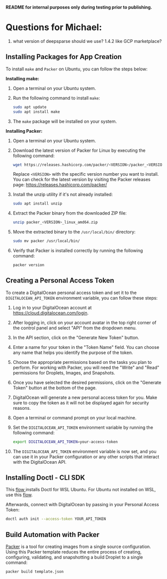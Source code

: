 **README for internal purposes only during testing prior to publishing.**

# Questions for Michael:

1. what version of deepsparse should we use? 1.4.2 like GCP marketplace?

## Installing Packages for App Creation







To install `make` and `Packer` on Ubuntu, you can follow the steps below:

**Installing make:**

1. Open a terminal on your Ubuntu system.

2. Run the following command to install `make`:
   ```bash
   sudo apt update
   sudo apt install make
   ```

3. The `make` package will be installed on your system.

**Installing Packer:**

1. Open a terminal on your Ubuntu system.

2. Download the latest version of Packer for Linux by executing the following command:
   ```bash
   wget https://releases.hashicorp.com/packer/<VERSION>/packer_<VERSION>_linux_amd64.zip
   ```

   Replace `<VERSION>` with the specific version number you want to install. You can check for the latest version by visiting the Packer releases page: https://releases.hashicorp.com/packer/

3. Install the unzip utility if it's not already installed:
   ```bash
   sudo apt install unzip
   ```

4. Extract the Packer binary from the downloaded ZIP file:
   ```bash
   unzip packer_<VERSION>_linux_amd64.zip
   ```

5. Move the extracted binary to the `/usr/local/bin/` directory:
   ```bash
   sudo mv packer /usr/local/bin/
   ```

6. Verify that Packer is installed correctly by running the following command:
   ```bash
   packer version
   ```

## Creating a Personal Access Token

To create a DigitalOcean personal access token and set it to the `DIGITALOCEAN_API_TOKEN` environment variable, you can follow these steps:

1. Log in to your DigitalOcean account at https://cloud.digitalocean.com/login.

2. After logging in, click on your account avatar in the top right corner of the control panel and select "API" from the dropdown menu.

3. In the API section, click on the "Generate New Token" button.

4. Enter a name for your token in the "Token Name" field. You can choose any name that helps you identify the purpose of the token.

5. Choose the appropriate permissions based on the tasks you plan to perform. For working with Packer, you will need the "Write" and "Read" permissions for Droplets, Images, and Snapshots.

6. Once you have selected the desired permissions, click on the "Generate Token" button at the bottom of the page.

7. DigitalOcean will generate a new personal access token for you. Make sure to copy the token as it will not be displayed again for security reasons.

8. Open a terminal or command prompt on your local machine.

9. Set the `DIGITALOCEAN_API_TOKEN` environment variable by running the following command:

   ```bash
   export DIGITALOCEAN_API_TOKEN=your-access-token
   ```

10. The `DIGITALOCEAN_API_TOKEN` environment variable is now set, and you can use it in your Packer configuration or any other scripts that interact with the DigitalOcean API.

## Installing Doctl - CLI SDK

This [flow ](https://docs.digitalocean.com/reference/doctl/how-to/install/)installs Doctl for WSL Ubuntu. For Ubuntu not installed on WSL, use this [flow](https://docs.digitalocean.com/reference/doctl/how-to/install/).

Afterwards, connect with DigitalOcean by passing in your Personal Access Token:

```bash
doctl auth init --access-token YOUR_API_TOKEN
```

## Build Automation with Packer

[Packer](https://www.packer.io/intro) is a tool for creating images from a single source configuration. Using this Packer template reduces the entire process of creating, configuring, validating, and snapshotting a build Droplet to a single command:

```
packer build template.json
```